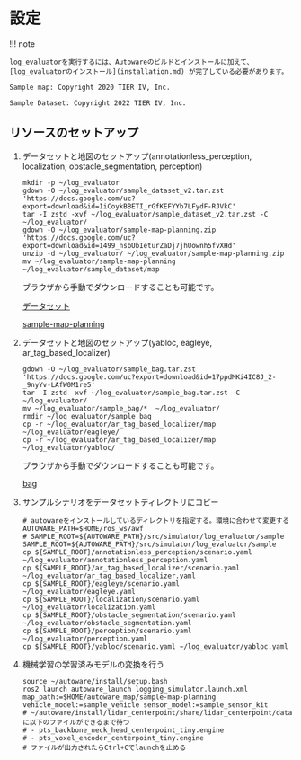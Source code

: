 # 設定

!!! note

    log_evaluatorを実行するには、Autowareのビルドとインストールに加えて、[log_evaluatorのインストール](installation.md) が完了している必要があります。

    Sample map: Copyright 2020 TIER IV, Inc.

    Sample Dataset: Copyright 2022 TIER IV, Inc.

## リソースのセットアップ

1. データセットと地図のセットアップ(annotationless_perception, localization, obstacle_segmentation, perception)

   ```shell
   mkdir -p ~/log_evaluator
   gdown -O ~/log_evaluator/sample_dataset_v2.tar.zst 'https://docs.google.com/uc?export=download&id=1iCoykBBETI_rGfKEFYYb7LFydF-RJVkC'
   tar -I zstd -xvf ~/log_evaluator/sample_dataset_v2.tar.zst -C ~/log_evaluator/
   gdown -O ~/log_evaluator/sample-map-planning.zip 'https://docs.google.com/uc?export=download&id=1499_nsbUbIeturZaDj7jhUownh5fvXHd'
   unzip -d ~/log_evaluator/ ~/log_evaluator/sample-map-planning.zip
   mv ~/log_evaluator/sample-map-planning ~/log_evaluator/sample_dataset/map
   ```

   ブラウザから手動でダウンロードすることも可能です。

   [データセット](https://drive.google.com/file/d/1iCoykBBETI_rGfKEFYYb7LFydF-RJVkC/view)

   [sample-map-planning](https://drive.google.com/file/d/1499_nsbUbIeturZaDj7jhUownh5fvXHd/view)

2. データセットと地図のセットアップ(yabloc, eagleye, ar_tag_based_localizer)

   ```shell
   gdown -O ~/log_evaluator/sample_bag.tar.zst 'https://docs.google.com/uc?export=download&id=17ppdMKi4IC8J_2-_9nyYv-LAfW0M1re5'
   tar -I zstd -xvf ~/log_evaluator/sample_bag.tar.zst -C ~/log_evaluator/
   mv ~/log_evaluator/sample_bag/*  ~/log_evaluator/
   rmdir ~/log_evaluator/sample_bag
   cp -r ~/log_evaluator/ar_tag_based_localizer/map ~/log_evaluator/eagleye/
   cp -r ~/log_evaluator/ar_tag_based_localizer/map ~/log_evaluator/yabloc/
   ```

   ブラウザから手動でダウンロードすることも可能です。

   [bag](https://drive.google.com/file/d/17ppdMKi4IC8J_2-_9nyYv-LAfW0M1re5/view)

3. サンプルシナリオをデータセットディレクトリにコピー

   ```shell
   # autowareをインストールしているディレクトリを指定する。環境に合わせて変更する
   AUTOWARE_PATH=$HOME/ros_ws/awf
   # SAMPLE_ROOT=${AUTOWARE_PATH}/src/simulator/log_evaluator/sample
   SAMPLE_ROOT=${AUTOWARE_PATH}/src/simulator/log_evaluator/sample
   cp ${SAMPLE_ROOT}/annotationless_perception/scenario.yaml ~/log_evaluator/annotationless_perception.yaml
   cp ${SAMPLE_ROOT}/ar_tag_based_localizer/scenario.yaml ~/log_evaluator/ar_tag_based_localizer.yaml
   cp ${SAMPLE_ROOT}/eagleye/scenario.yaml ~/log_evaluator/eagleye.yaml
   cp ${SAMPLE_ROOT}/localization/scenario.yaml ~/log_evaluator/localization.yaml
   cp ${SAMPLE_ROOT}/obstacle_segmentation/scenario.yaml ~/log_evaluator/obstacle_segmentation.yaml
   cp ${SAMPLE_ROOT}/perception/scenario.yaml ~/log_evaluator/perception.yaml
   cp ${SAMPLE_ROOT}/yabloc/scenario.yaml ~/log_evaluator/yabloc.yaml
   ```

4. 機械学習の学習済みモデルの変換を行う

   ```shell
   source ~/autoware/install/setup.bash
   ros2 launch autoware_launch logging_simulator.launch.xml map_path:=$HOME/autoware_map/sample-map-planning vehicle_model:=sample_vehicle sensor_model:=sample_sensor_kit
   # ~/autoware/install/lidar_centerpoint/share/lidar_centerpoint/dataに以下のファイルができるまで待つ
   # - pts_backbone_neck_head_centerpoint_tiny.engine
   # - pts_voxel_encoder_centerpoint_tiny.engine
   # ファイルが出力されたらCtrl+Cでlaunchを止める
   ```
